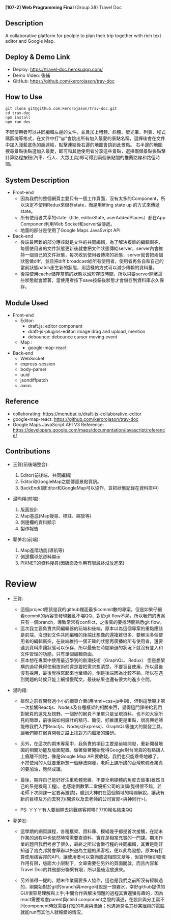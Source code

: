 **[107-2] Web Programming Final**
(Group 38) Travel Doc
## Description
A collaborative platform for peolple to plan their trip together with rich text editor and Google Map.

## Deploy & Demo Link
- Deploy: https://travel-doc.herokuapp.com/
- Demo Video: 後補
- GitHub: https://github.com/kerorojason/trav-doc


## How to Use
```
git clone git@github.com:kerorojason/trav-doc.git
cd trav-doc
npm install
npm run dev
```
不同使用者可以共同編輯左邊的文件，並且加上粗體、斜體、螢光筆、列表、程式碼區塊等格式，在文件中打"@"會跳出所有加入最愛的景點名稱，選擇後會在文件中加入淺藍底色的超連結，點擊連結後右邊的地圖會跳到此景點。
右半邊的地圖搜尋景點後點選加入最愛，即可和其他使用者分享這些景點，選擇兩個景點後點擊計算路程按鈕(汽車、行人、大眾工具)即可得到兩個景點間的推薦路線和路徑時間。

## System Description
- Front-end
    - 因為我們的整個網頁主要只有一個工作頁面，沒有太多的Component，所以決定不使用Redux來儲存state，而是用lifting state up 的方式來傳遞state。
    - 所有使用者共享的state（title, editorState, userAddedPlaces）都在App Component利用Web Socket和server做傳遞。
    - 地圖的部分是使用了Google Maps JavaSvript API  
- Back-end
    - 後端最困難的部分應該就是文件的共同編輯，為了解決複雜的編輯衝突，每個使用者的文件狀態更新後就會把文件狀態傳給server，server內會維持一個自己的文件狀態，每次收到使用者傳來的狀態，server就會把兩個狀態做diff，並且把diff broadcast給所有使用者，使用者再各自和自己的當前狀態patch產生新的狀態，用這樣的方式可以減少傳輸的資料量。
    - 後端使用cache儲存當前的狀態以減短存取時間，所以只要server開著這些狀態就會留著，當使用者按下save按鈕後狀態才會儲存到資料庫永久保存。
    

## Module Used

- Front-end
	- Editor:
    	- draft.js: editor component
    	- draft-js-plugins-editor: image drag and upload, mention
    	- debounce: debounce cursor moving event
	- Map : 
		- google-map-react
- Back-end
    - WebSocket
    - express-session
    - body-parser
    - uuid
    - jsondiffpatch
    - axios
	
## Reference
- collaborating: https://menubar.io/draft-js-collaborative-editor
- google-map-react: https://github.com/kerorojason/trav-doc
- Google Maps JavaScript API V3 Reference: https://developers.google.com/maps/documentation/javascript/reference/ 

## Contributions

* 王賀(前後端整合): 
	1. Editor(前後端、共同編輯)
	2. Editor和GoogleMap之間傳遞景點資訊。
	3. BackEnd(讓Editor和GoogleMap可以協作，並把狀態記錄在資料庫中)

* 湯昀翔(前端):
	1. 版面設計
	2. Map基底(Map搜尋、標註、縮放等)
	3. 側邊欄的資料顯示
	4. 製作報告

* 郭芛宏(前端):
	1. Map進階功能(導航等)
	2. 側邊欄導航資料顯示
	3. PIXNET的資料搜尋(因版面及作用有限最終沒放進來)

# Review

* 王賀: 
	* 這個project應該是我的github裡面最多commit數的專案，但是如果仔細看commit的內容會發現雜亂不堪QQ，對於git flow不熟，所以我們的專案只有一個branch，導致常常有conflict，之後真的要找時間熟悉git flow。
	* 這次我主要負責共同編輯器的前端和後端，原本以為這個專案的重點應該是前端，沒想到文件共同編輯的後端比想像的還複雜很多，要解決多個使用者的編輯衝突，在後端維持一個正確的狀態再廣播給所有使用者，還要連到資料庫讓狀態可以保存，所以最後在時間緊迫的狀況下就沒有登入和文件管理的功能，只有單個編輯頁面。
	* 原本想在專案中使用最近學到的新潮技術（GraphQL、Redux） 但是想架構的過程覺得使用技術前還是要把需求想清楚，不要盲目使用，所以最後沒有採用，最後覺得寫起來也蠻順的，倒是後端因為比較不熟，所以在遇到問題的時候只能上網慢慢爬文，最後結果也還有很大的進步空間。


* 湯昀翔: 
	* 雖然之前有開發過小小的網頁介面(用html+css+js手刻)，但到這學期才第一次接觸Reactjs、Nodejs及各種框架的相關東西，覺得這門課帶給我們對網頁的遠見及視野。一個好的網頁不單單只是呈現資料，也不如大家所見的簡單，前後端如何設計的精巧、簡便、好維護更是重點，很高興老師能帶我們入門Reactjs、Nodejs(Express)、GraphQL等強大的開發工具，讓我們能在網頁開發之路上找對方向繼續的鑽研。
	* 另外，在這次的期末專案中，我負責的項目主要是前端開發，重新開發地圖的相關功能及版面配置。做著做著開始覺得Google對台灣真的有點讓人上癮離不開她，像是Google Map API要收錢，我們也只能乖乖地繳了，不然使用的人就要重新想一個辦法開發，老師上課所講的台灣軟體產業真的要加油，應然成讖。
	* 最後，期許自己能好好注重軟體思維，不要全用硬體的角度去做事(雖然自己的系是機電工程)。也感謝倒數第二堂優拓公司的演講(覺得很不錯，若老師下次開課一定要再邀請)，聽到大神們在這個領域的精闢解說，讓我有新的目標及方向去努力(開源以及去老師的公司實習<與神同行>)。

	* PS: ㄚㄚㄚ有人要組隊去挑戰痞客邦嗎? 7/10報名結束QQ

* 郭芛宏: 
    * 這學期的網頁課程，各種框架、資料庫、模組幾乎都是首次接觸，在期末作業的過程中也依然時常需要查資料，實在是相當充實的一門課。期末作業的題目我們考慮了很久，最終之所以會做行程的共同編輯，其實是剛好知道了痞克邦將會舉辦以旅遊為主題的黑客松，便以此為發想。原本有打算使用痞客邦的API，讓使用者可以查詢旅遊相關文章等，但實作後卻發現作用有限，版面大小限制下，文章需要在另外的頁面開啟，而且內容和Travel Doc的其他部分聯繫有限，所以最後沒放進來。
     
    * 另外值得一提的，期末作業需要多人協作，這也是我們之前所沒有經驗過的，剛開始對於git的branch與merge可說是一頭霧水，幸好github提供的GUI很容易理解與上手;中間合作與解決問題的過程其實還蠻有趣的，因為react需要考慮parent與child component之間的溝通，在設計與分工寫不同component時就需要仔細的考慮與溝通；也遇過莫名其秒某組員的電腦就能run而其他人就報錯的情況。



